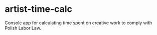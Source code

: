 # artist-time-calc
Console app for calculating time spent on creative work to comply with Polish Labor Law.
